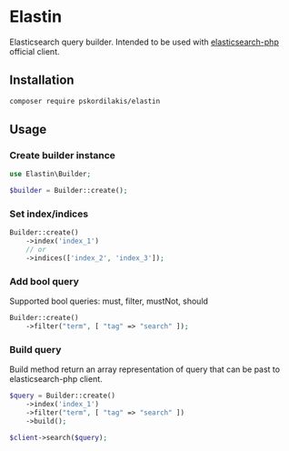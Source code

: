 # Elastin

Elasticsearch query builder. Intended to be used with [elasticsearch-php](https://github.com/elastic/elasticsearch-php) official client.

## Installation

``` bash
composer require pskordilakis/elastin
```

## Usage

### Create builder instance

``` php
use Elastin\Builder;

$builder = Builder::create();
```

### Set index/indices
``` php
Builder::create()
    ->index('index_1')
    // or
    ->indices(['index_2', 'index_3']);
```

### Add bool query

Supported bool queries: must, filter, mustNot, should

``` php
Builder::create()
    ->filter("term", [ "tag" => "search" ]);
```

### Build query

Build method return an array representation of query that can be past to elasticsearch-php client.

``` php
$query = Builder::create()
    ->index('index_1')
    ->filter("term", [ "tag" => "search" ])
    ->build();

$client->search($query);